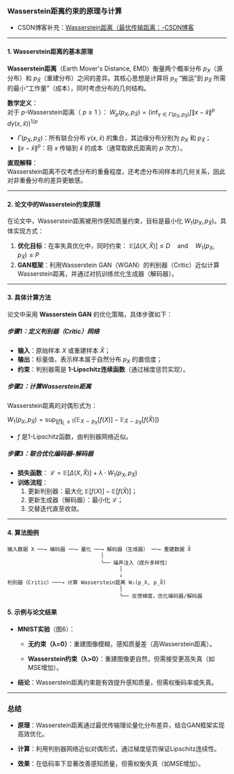 ### **Wasserstein距离约束的原理与计算**
- CSDN博客补充：[Wasserstein距离（最优传输距离：-CSDN博客](https://blog.csdn.net/weixin_44862361/article/details/125505769)
---

#### **1. Wasserstein距离的基本原理**
**Wasserstein距离**（Earth Mover's Distance, EMD）衡量两个概率分布 $p_X$（源分布）和 $p_{\hat{X}}$（重建分布）之间的差异。其核心思想是计算将 $p_X$ “搬运”到 $p_{\hat{X}}$ 所需的最小“工作量”（成本），同时考虑分布的几何结构。

**数学定义**：  
对于 $p$-Wasserstein距离（ $p \geq 1$ ）：
$W_p(p_X, p_{\hat{X}}) = \left( \inf_{\gamma \in \Gamma(p_X, p_{\hat{X}})} \int \|x - \hat{x}\|^p \, d\gamma(x, \hat{x}) \right)^{1/p}$
- $\Gamma(p_X, p_{\hat{X}})$：所有联合分布 $\gamma(x, \hat{x})$ 的集合，其边缘分布分别为 $p_X$ 和 $p_{\hat{X}}$；
- $\|x - \hat{x}\|^p$：将 $x$ 传输到 $\hat{x}$ 的成本（通常取欧氏距离的 $p$ 次方）。

**直观解释**：  
Wasserstein距离不仅考虑分布的重叠程度，还考虑分布间样本的几何关系，因此对非重叠分布的差异更敏感。

---

#### **2. 论文中的Wasserstein约束原理**
在论文中，Wasserstein距离被用作感知质量约束，目标是最小化 $W_1(p_X, p_{\hat{X}})$。具体实现方式：
1. **优化目标**：在率失真优化中，同时约束：
   $\mathbb{E}[\Delta(X, \hat{X})] \leq D \quad \text{and} \quad W_1(p_X, p_{\hat{X}}) \leq P$
2. **GAN框架**：利用Wasserstein GAN（WGAN）的判别器（Critic）近似计算Wasserstein距离，并通过对抗训练优化生成器（解码器）。

---

#### **3. 具体计算方法**
论文中采用 **Wasserstein GAN** 的优化策略，具体步骤如下：

##### **步骤1：定义判别器（Critic）网络**
- **输入**：原始样本 $X$ 或重建样本 $\hat{X}$；
- **输出**：标量值，表示样本属于自然分布 $p_X$ 的置信度；
- **约束**：判别器需是 **1-Lipschitz连续函数**（通过梯度惩罚实现）。

##### **步骤2：计算Wasserstein距离**
Wasserstein距离的对偶形式为：

   ${W_1(p_X, p_{\hat{X}}) = \sup_{\|f\|_{L} \leq 1} \left( \mathbb{E}_{X \sim p_X}[f(X)] - \mathbb{E}_{\hat{X} \sim p_{\hat{X}}}[f(\hat{X})] \right)}$                
   
- $f$ 是1-Lipschitz函数，由判别器网络近似。

##### **步骤3：联合优化编码器-解码器**
- **损失函数**：
  $\mathcal{L} = \mathbb{E}[\Delta(X, \hat{X})] + \lambda \cdot W_1(p_X, p_{\hat{X}})$
- **训练流程**：
  1. 更新判别器：最大化 $\mathbb{E}[f(X)] - \mathbb{E}[f(\hat{X})]$；
  2. 更新生成器（解码器）：最小化 $\mathcal{L}$；
  3. 交替迭代直至收敛。

---

#### **4. 算法图例**
```plaintext
输入数据 X ──→ 编码器 ──→ 量化 ──→ 解码器（生成器） ──→ 重建数据 X̂
                              │
                              └── 噪声注入（提升多样性）
                                    │
                                    ↓
判别器（Critic）───→ 计算 Wasserstein距离 W₁(p_X, p_X̂)
                                    │
                                    └── 反馈梯度，优化编码器/解码器
```

#### **5. 示例与论文结果**

- **MNIST实验**（图6）：
    
    - **无约束（λ=0）**：重建图像模糊，感知质量差（高Wasserstein距离）。
        
    - **Wasserstein约束（λ>0）**：重建图像更自然，但需接受更高失真（如MSE增加）。
        
- **结论**：Wasserstein距离约束能有效提升感知质量，但需权衡码率或失真。
    

---

### **总结**

- **原理**：Wasserstein距离通过最优传输理论量化分布差异，结合GAN框架实现高效优化。
    
- **计算**：利用判别器网络近似对偶形式，通过梯度惩罚保证Lipschitz连续性。
    
- **效果**：在低码率下显著改善感知质量，但需权衡失真（如MSE增加）。